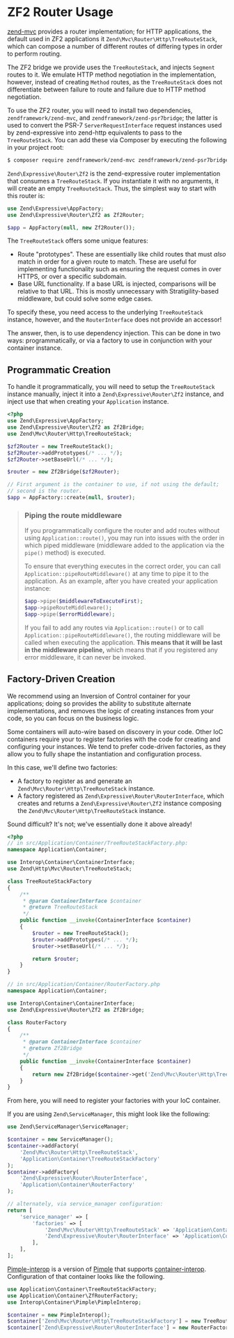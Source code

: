 # ZF2 Router Usage

[zend-mvc](https://github.com/zendframework/zend-mvc) provides a router
implementation; for HTTP applications, the default used in ZF2 applications it
`Zend\Mvc\Router\Http\TreeRouteStack`, which can compose a number of different
routes of differing types in order to perform routing.

The ZF2 bridge we provide uses the `TreeRouteStack`, and injects `Segment`
routes to it. We emulate HTTP method negotiation in the implementation, however,
instead of creating `Method` routes, as the `TreeRouteStack` does not
differentiate between failure to route and failure due to HTTP method
negotiation.

To use the ZF2 router, you will need to install two dependencies,
`zendframework/zend-mvc`, and `zendframework/zend-psr7bridge`; the latter is
used to convert the PSR-7 `ServerRequestInterface` request instances used by
zend-expressive into zend-http equivalents to pass to the `TreeRouteStack`. You
can add these via Composer by executing the following in your project root:

```bash
$ composer require zendframework/zend-mvc zendframework/zend-psr7bridge
```

`Zend\Expressive\Router\Zf2` is the zend-expressive router implementation that
consumes a `TreeRouteStack`. If you instantiate it with no arguments, it will
create an empty `TreeRouteStack`. Thus, the simplest way to start with this
router is:

```php
use Zend\Expressive\AppFactory;
use Zend\Expressive\Router\Zf2 as Zf2Router;

$app = AppFactory(null, new Zf2Router());
```

The `TreeRouteStack` offers some unique features:

- Route "prototypes". These are essentially like child routes that must *also*
  match in order for a given route to match. These are useful for implementing
  functionality such as ensuring the request comes in over HTTPS, or over a
  specific subdomain.
- Base URL functionality. If a base URL is injected, comparisons will be
  relative to that URL. This is mostly unnecessary with Stratigility-based
  middleware, but could solve some edge cases.

To specify these, you need access to the underlying `TreeRouteStack`
instance, however, and the `RouterInterface` does not provide an accessor!

The answer, then, is to use dependency injection. This can be done in two ways:
programmatically, or via a factory to use in conjunction with your container
instance.

## Programmatic Creation

To handle it programmatically, you will need to setup the `TreeRouteStack` instance
manually, inject it into a `Zend\Expressive\Router\Zf2` instance, and inject
use that when creating your `Application` instance.

```php
<?php
use Zend\Expressive\AppFactory;
use Zend\Expressive\Router\Zf2 as Zf2Bridge;
use Zend\Mvc\Router\Http\TreeRouteStack;

$zf2Router = new TreeRouteStack();
$zf2Router->addPrototypes(/* ... */);
$zf2Router->setBaseUrl(/* ... */);

$router = new Zf2Bridge($zf2Router);

// First argument is the container to use, if not using the default;
// second is the router.
$app = AppFactory::create(null, $router);
```

> ### Piping the route middleware
>
> If you programmatically configure the router and add routes without using
> `Application::route()`, you may run into issues with the order in which piped
> middleware (middleware added to the application via the `pipe()` method) is
> executed.
>
> To ensure that everything executes in the correct order, you can call
> `Application::pipeRouteMiddleware()` at any time to pipe it to the
> application. As an example, after you have created your application
> instance:
>
> ```php
> $app->pipe($middlewareToExecuteFirst);
> $app->pipeRouteMiddleware();
> $app->pipe($errorMiddleware);
> ```
>
> If you fail to add any routes via `Application::route()` or to call
> `Application::pipeRouteMiddleware()`, the routing middleware will be called
> when executing the application. **This means that it will be last in the
> middleware pipeline,** which means that if you registered any error
> middleware, it can never be invoked.

## Factory-Driven Creation

We recommend using an Inversion of Control container for your applications;
doing so provides the ability to substitute alternate implementations, and
removes the logic of creating instances from your code, so you can focus on the
business logic.

Some containers will auto-wire based on discovery in your code. Other IoC
containers require your to register factories with the code for
creating and configuring your instances. We tend to prefer code-driven
factories, as they allow you to fully shape the instantiation and configuration
process.

In this case, we'll define two factories:

- A factory to register as and generate an `Zend\Mvc\Router\Http\TreeRouteStack`
  instance.
- A factory registered as `Zend\Expressive\Router\RouterInterface`, which
  creates and returns a `Zend\Expressive\Router\Zf2` instance composing the
  `Zend\Mvc\Router\Http\TreeRouteStack` instance.

Sound difficult? It's not; we've essentially done it above already!

```php
<?php
// in src/Application/Container/TreeRouteStackFactory.php:
namespace Application\Container;

use Interop\Container\ContainerInterface;
use Zend\Http\Mvc\Router\TreeRouteStack;

class TreeRouteStackFactory
{
    /**
     * @param ContainerInterface $container
     * @return TreeRouteStack
     */
    public function __invoke(ContainerInterface $container)
    {
        $router = new TreeRouteStack();
        $router->addPrototypes(/* ... */);
        $router->setBaseUrl(/* ... */);

        return $router;
    }
}

// in src/Application/Container/RouterFactory.php
namespace Application\Container;

use Interop\Container\ContainerInterface;
use Zend\Expressive\Router\Zf2 as Zf2Bridge;

class RouterFactory
{
    /**
     * @param ContainerInterface $container
     * @return Zf2Bridge
     */
    public function __invoke(ContainerInterface $container)
    {
        return new Zf2Bridge($container->get('Zend\Mvc\Router\Http\TreeRouteStack'));
    }
}
```

From here, you will need to register your factories with your IoC container.

If you are using `Zend\ServiceManager`, this might look like the following:

```php
use Zend\ServiceManager\ServiceManager;

$container = new ServiceManager();
$container->addFactory(
    'Zend\Mvc\Router\Http\TreeRouteStack',
    'Application\Container\TreeRouteStackFactory'
);
$container->addFactory(
    'Zend\Expressive\Router\RouterInterface',
    'Application\Container\RouterFactory'
);

// alternately, via service_manager configuration:
return [
    'service_manager' => [
        'factories' => [
            'Zend\Mvc\Router\Http\TreeRouteStack' => 'Application\Container\TreeRouteStackFactory',
            'Zend\Expressive\Router\RouterInterface' => 'Application\Container\RouterFactory',
        ],
    ],
];
```

[Pimple-interop](https://github.com/moufmouf/pimple-interop) is a version of
[Pimple](http://pimple.sensiolabs.org/) that supports
[container-interop](https://github.com/container-interop/container-interop).
Configuration of that container looks like the following.

```php
use Application\Container\TreeRouteStackFactory;
use Application\Container\ZfRouterFactory;
use Interop\Container\Pimple\PimpleInterop;

$container = new PimpleInterop();
$container['Zend\Mvc\Router\Http\TreeRouteStackFactory'] = new TreeRouteStackFactory();
$container['Zend\Expressive\Router\RouterInterface'] = new RouterFactory();
```
